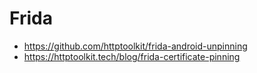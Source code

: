 # Frida

- https://github.com/httptoolkit/frida-android-unpinning
- https://httptoolkit.tech/blog/frida-certificate-pinning
